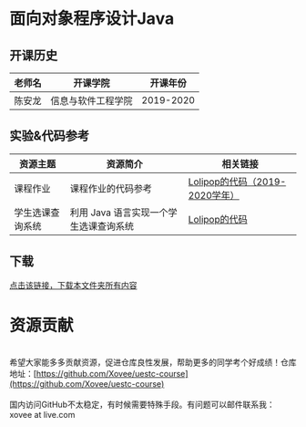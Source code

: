 # 面向对象程序设计Java

## 开课历史

老师名|开课学院|开课年份
---|---|---
陈安龙|信息与软件工程学院|2019-2020

## 实验&代码参考

资源主题|资源简介|相关链接
---|---|---
课程作业|课程作业的代码参考|[Lolipop的代码（2019-2020学年）](https://github.com/LolipopJ/coursework-repo/tree/master/java-Coursework)
学生选课查询系统|利用 Java 语言实现一个学生选课查询系统|[Lolipop的代码](https://github.com/LolipopJ/coursework-repo/tree/master/java-StudentsQuerySys)

## 下载

[点击该链接，下载本文件夹所有内容](https://xovee.github.io/gitzip/?https://github.com/Xovee/uestc-course/tree/main/课程目录/面向对象程序设计Java)
<br><h1>资源贡献</h1><br>希望大家能多多贡献资源，促进仓库良性发展，帮助更多的同学考个好成绩！仓库地址：[https://github.com/Xovee/uestc-course](https://github.com/Xovee/uestc-course)<br><br>国内访问GitHub不太稳定，有时候需要特殊手段。有问题可以邮件联系我：xovee at live.com